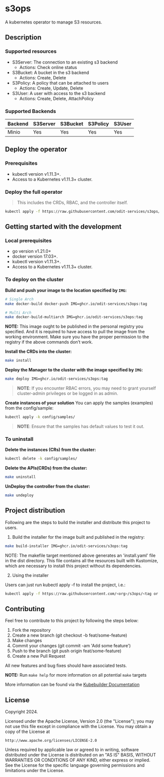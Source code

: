# s3ops

A kubernetes operator to manage S3 resources.

## Description

### Supported resources

- S3Server: The connection to an existing s3 backend
  - Actions: Check online status
- S3Bucket: A bucket in the s3 backend
  - Actions: Create, Delete
- S3Policy: A policy that can be attached to users
  - Actions: Create, Update, Delete
- S3User: A user with access to the s3 backend
  - Actions: Create, Delete, AttachPolicy

### Supported Backends

| Backend | S3Server | S3Bucket | S3Policy | S3User |
|---------|----------|----------|----------|--------|
| Minio   | Yes      | Yes      | Yes      | Yes    |

## Deploy the operator

### Prerequisites

- kubectl version v1.11.3+.
- Access to a Kubernetes v1.11.3+ cluster.

### Deploy the full operator

> This includes the CRDs, RBAC, and the controller itself.

```sh
kubectl apply -f https://raw.githubusercontent.com/odit-services/s3ops/main/config/deployment/full.yaml
```

## Getting started with the development

### Local prerequisites

- go version v1.21.0+
- docker version 17.03+.
- kubectl version v1.11.3+.
- Access to a Kubernetes v1.11.3+ cluster.

### To deploy on the cluster

**Build and push your image to the location specified by `IMG`:**

```sh
# Single Arch
make docker-build docker-push IMG=ghcr.io/odit-services/s3ops:tag

# Multi Arch
make docker-build-multiarch IMG=ghcr.io/odit-services/s3ops:tag
```

**NOTE:** This image ought to be published in the personal registry you specified.
And it is required to have access to pull the image from the working environment.
Make sure you have the proper permission to the registry if the above commands don’t work.

**Install the CRDs into the cluster:**

```sh
make install
```

**Deploy the Manager to the cluster with the image specified by `IMG`:**

```sh
make deploy IMG=ghcr.io/odit-services/s3ops:tag
```

> **NOTE**: If you encounter RBAC errors, you may need to grant yourself cluster-admin
privileges or be logged in as admin.

**Create instances of your solution**
You can apply the samples (examples) from the config/sample:

```sh
kubectl apply -k config/samples/
```

>**NOTE**: Ensure that the samples has default values to test it out.

### To uninstall

**Delete the instances (CRs) from the cluster:**

```sh
kubectl delete -k config/samples/
```

**Delete the APIs(CRDs) from the cluster:**

```sh
make uninstall
```

**UnDeploy the controller from the cluster:**

```sh
make undeploy
```

## Project distribution

Following are the steps to build the installer and distribute this project to users.

1. Build the installer for the image built and published in the registry:

```sh
make build-installer IMG=ghcr.io/odit-services/s3ops:tag
```

NOTE: The makefile target mentioned above generates an 'install.yaml'
file in the dist directory. This file contains all the resources built
with Kustomize, which are necessary to install this project without
its dependencies.

2. Using the installer

Users can just run kubectl apply -f <URL for YAML BUNDLE> to install the project, i.e.:

```sh
kubectl apply -f https://raw.githubusercontent.com/<org>/s3ops/<tag or branch>/dist/install.yaml
```

## Contributing

Feel free to contribute to this project by following the steps below:

1. Fork the repository
2. Create a new branch (git checkout -b feat/some-feature)
3. Make changes
4. Commit your changes (git commit -am 'Add some feature')
5. Push to the branch (git push origin feat/some-feature)
6. Create a new Pull Request

All new features and bug fixes should have associated tests.

**NOTE:** Run `make help` for more information on all potential `make` targets

More information can be found via the [Kubebuilder Documentation](https://book.kubebuilder.io/introduction.html)

## License

Copyright 2024.

Licensed under the Apache License, Version 2.0 (the "License");
you may not use this file except in compliance with the License.
You may obtain a copy of the License at

    http://www.apache.org/licenses/LICENSE-2.0

Unless required by applicable law or agreed to in writing, software
distributed under the License is distributed on an "AS IS" BASIS,
WITHOUT WARRANTIES OR CONDITIONS OF ANY KIND, either express or implied.
See the License for the specific language governing permissions and
limitations under the License.
